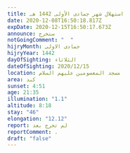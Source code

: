 ```yaml
---
title: استهلال شهر جمادى الأولى 1442 هـ
date: 2020-12-08T16:50:18.817Z
expDate: 2020-12-15T16:50:17.673Z
announce: ستخرج
notGoingComment: "  "
hijryMonth: جمادى الاولى
hijryYear: 1442
dayOfSighting: الثلاثاء
dateOfSighting: 2020/12/15
location: مسجد المعصومين عليهم السلام
area: كبد
sunset: 4:51
age: 21:35
illumination: "1.1"
altitude: 8:18
stay: "46"
elongation: "12.12"
report: لم تخرج بعد
reportComment: .
draft: "false"
---
```

